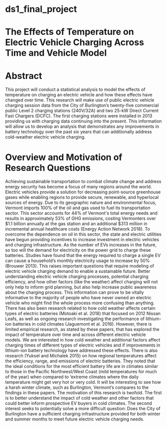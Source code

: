 # ds1_final_project

# The Effects of Temperature on Electric Vehicle Charging Across Time and Vehicle Model


# Abstract
This project will conduct a statistical analysis to model the effects of temperature on charging an electric vehicle and how these effects have changed over time. This research will make use of public electric vehicle charging session data from the City of Burlington’s twenty-five commercial public Level 2 charging stations (240V/32A) and two 25-kW Direct Current Fast Chargers (DCFC). The first charging stations were installed in 2013 providing us with charging data continuing into the present. This information will allow us to develop an analysis that demonstrates any improvements in battery technology over the past six years that can additionally address cold-weather electric vehicle charging.

# Overview and Motivation of Research Questions
Achieving sustainable transportation to combat climate change and address energy security has become a focus of many regions around the world. Electric vehicles provide a solution for decreasing point-source greenhouse gases while enabling regions to provide secure, renewable, and hyperlocal sources of energy. Due to its geographic nature and environmental focus, Vermont imports 100% of the oil and gas used to fuel its transportation sector. This sector accounts for 44% of Vermont's total energy needs and results in approximately 53% of GHG emissions, costing Vermonters over $1.1 billion annually at the gas station and an additional $313 million in incremental annual healthcare costs (Energy Action Network 2018). To overcome the dependence on oil in this sector, the state and electric utilities have begun providing incentives to increase investment in electric vehicles and charging infrastructure.
As the number of EVs increases in the future, so too will the demand for electricity on the power grid to charge these batteries. Studies have found that the energy required to charge a single EV can cause a household’s monthly electricity usage to increase by 50% (Brouwer 2013). This raises important questions that require modeling of electric vehicle charging demand to enable a sustainable future.
Better understanding electric vehicle charging processes, potential charging efficiency, and how other factors (like the weather) affect charging will not only help to inform grid planning, but also help increase public awareness about the charging process. This information can prove to be vitally informative to the majority of people who have never owned an electric vehicle who might find the whole process more confusing than anything. There has also been research related to how cold weather affects certain types of electric batteries (Motoaki et al. 2018) that focused on 2012 Nissan Leafs, as well as ongoing research investigating the performance of lithium-ion batteries in cold climates (Jaguemont et al. 2016). However, there is limited empirical research, as stated by these papers, that has explored the impact of temperature over time and across different electric vehicle models.
We are interested in how cold weather and additional factors affect charging times of different types of electric vehicles and if improvements in lithium-ion battery technology have addressed these effects. There is also research (Yuksel and Michalek 2015) on how regional temperatures affect the efficiency, range, and emissions of electric batteries. They noted that the ideal conditions for the most efficient battery life are in climates similar to those in the Pacific Northwest/West Coast (mild temperatures for much of the year) when compared to ‘extreme climates where the daily temperature might get very hot or very cold. It will be interesting to see how a harsh winter climate, such as Burlington, Vermont’s compares to the findings in these papers. 
The motivation of this research is twofold. The first is to better understand the impact of cold weather and other factors that could better inform prospective EV buyers in cold climates. The second interest seeks to potentially solve a more difficult question: Does the City of Burlington have a sufficient charging infrastructure provided for both winter and summer months to meet future electric vehicle charging needs.
